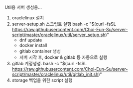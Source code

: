 Util용 서버 생성용...
1. oraclelinux 설치
2. server-setup.sh 스크립트 실행       bash -c "$(curl -fsSL https://raw.githubusercontent.com/Choi-Eun-Su/server-script/master/oraclelinux/util/server_setup.sh)"
	- dnf update
	- docker install
	- gitlab container 생성
	- 서버 시작 후, docker & gitlab 등 자동으로 실행
3. gitlab 계정생성. bash -c "$(curl -fsSL https://raw.githubusercontent.com/Choi-Eun-Su/server-script/master/oraclelinux/util/gitlab_init.sh)"
4. storage 백업을 위한 script 실행